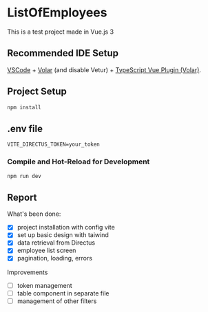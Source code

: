 # ListOfEmployees

This is a test project made in Vue.js 3

## Recommended IDE Setup

[VSCode](https://code.visualstudio.com/) + [Volar](https://marketplace.visualstudio.com/items?itemName=Vue.volar) (and disable Vetur) + [TypeScript Vue Plugin (Volar)](https://marketplace.visualstudio.com/items?itemName=Vue.vscode-typescript-vue-plugin).

## Project Setup

```sh
npm install
```

## .env file
```.env
VITE_DIRECTUS_TOKEN=your_token
```

### Compile and Hot-Reload for Development

```sh
npm run dev
```
## Report
What's been done:
- [x] project installation with config vite
- [x] set up basic design with taiwind
- [x] data retrieval from Directus
- [x] employee list screen
- [x] pagination, loading, errors

Improvements
- [ ] token management
- [ ] table component in separate file
- [ ] management of other filters